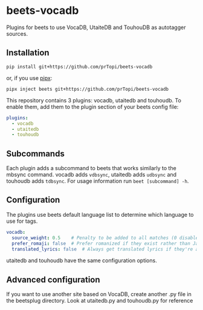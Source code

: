 # beets-vocadb

Plugins for beets to use VocaDB, UtaiteDB and TouhouDB as autotagger sources.

## Installation

```Shell
pip install git+https://github.com/prTopi/beets-vocadb
```

or, if you use [pipx](https://pipx.pypa.io):

```Shell
pipx inject beets git+https://github.com/prTopi/beets-vocadb
```

This repository contains 3 plugins: vocadb, utaitedb and touhoudb.
To enable them, add them to the plugin section of your beets config file:

```yaml
plugins:
  - vocadb
  - utaitedb
  - touhoudb
```

## Subcommands

Each plugin adds a subcommand to beets that works similarly to the mbsync command.
vocadb adds `vdbsync`, utaitedb adds `udbsync` and touhoudb adds `tdbsync`.
For usage information run `beet [subcommand] -h`.

## Configuration

The plugins use beets default language list to determine which language to use
for tags.

```yaml
vocadb:
  source_weight: 0.5    # Penalty to be added to all matches (0 disabled, 1 highest)
  prefer_romaji: false  # Prefer romanized if they exist rather than Japanese
  translated_lyrics: false  # Always get translated lyrics if they're available
```

utaitedb and touhoudb have the same configuration options.

## Advanced configuration

If you want to use another site based on VocaDB, create another .py file in the beetsplug directory.
Look at utaitedb.py and touhoudb.py for reference
